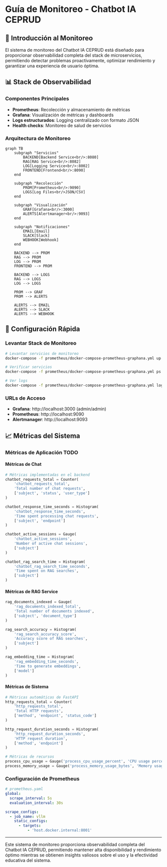 # Guía de Monitoreo - Chatbot IA CEPRUD

## 🎯 Introducción al Monitoreo

El sistema de monitoreo del Chatbot IA CEPRUD está diseñado para proporcionar observabilidad completa del stack de microservicios, permitiendo detectar problemas proactivamente, optimizar rendimiento y garantizar una experiencia de usuario óptima.

## 📊 Stack de Observabilidad

### **Componentes Principales**
- **Prometheus**: Recolección y almacenamiento de métricas
- **Grafana**: Visualización de métricas y dashboards
- **Logs estructurados**: Logging centralizado con formato JSON
- **Health checks**: Monitoreo de salud de servicios

### **Arquitectura de Monitoreo**

```mermaid
graph TB
    subgraph "Servicios"
        BACKEND[Backend Service<br/>:8080]
        RAG[RAG Service<br/>:8082]
        LOG[Logging Service<br/>:8002]
        FRONTEND[Frontend<br/>:8090]
    end
    
    subgraph "Recolección"
        PROM[Prometheus<br/>:9090]
        LOGS[Log Files<br/>JSON/CSV]
    end
    
    subgraph "Visualización"
        GRAF[Grafana<br/>:3000]
        ALERTS[Alertmanager<br/>:9093]
    end
    
    subgraph "Notificaciones"
        EMAIL[Email]
        SLACK[Slack]
        WEBHOOK[Webhook]
    end
    
    BACKEND --> PROM
    RAG --> PROM
    LOG --> PROM
    FRONTEND --> PROM
    
    BACKEND --> LOGS
    RAG --> LOGS
    LOG --> LOGS
    
    PROM --> GRAF
    PROM --> ALERTS
    
    ALERTS --> EMAIL
    ALERTS --> SLACK
    ALERTS --> WEBHOOK
```

## 🚀 Configuración Rápida

### **Levantar Stack de Monitoreo**

```bash
# Levantar servicios de monitoreo
docker-compose -f prometheus/docker-compose-prometheus-graphana.yml up -d

# Verificar servicios
docker-compose -f prometheus/docker-compose-prometheus-graphana.yml ps

# Ver logs
docker-compose -f prometheus/docker-compose-prometheus-graphana.yml logs -f
```

### **URLs de Acceso**
- **Grafana**: http://localhost:3000 (admin/admin)
- **Prometheus**: http://localhost:9090
- **Alertmanager**: http://localhost:9093

## 📈 Métricas del Sistema

### **Métricas de Aplicación TODO**

#### **Métricas de Chat**
```python
# Métricas implementadas en el backend
chatbot_requests_total = Counter(
    'chatbot_requests_total',
    'Total number of chat requests',
    ['subject', 'status', 'user_type']
)

chatbot_response_time_seconds = Histogram(
    'chatbot_response_time_seconds',
    'Time spent processing chat requests',
    ['subject', 'endpoint']
)

chatbot_active_sessions = Gauge(
    'chatbot_active_sessions',
    'Number of active chat sessions',
    ['subject']
)

chatbot_rag_search_time = Histogram(
    'chatbot_rag_search_time_seconds',
    'Time spent on RAG searches',
    ['subject']
)
```

#### **Métricas de RAG Service**
```python
rag_documents_indexed = Gauge(
    'rag_documents_indexed_total',
    'Total number of documents indexed',
    ['subject', 'document_type']
)

rag_search_accuracy = Histogram(
    'rag_search_accuracy_score',
    'Accuracy score of RAG searches',
    ['subject']
)

rag_embedding_time = Histogram(
    'rag_embedding_time_seconds',
    'Time to generate embeddings',
    ['model']
)
```

#### **Métricas de Sistema**
```python
# Métricas automáticas de FastAPI
http_requests_total = Counter(
    'http_requests_total',
    'Total HTTP requests',
    ['method', 'endpoint', 'status_code']
)

http_request_duration_seconds = Histogram(
    'http_request_duration_seconds',
    'HTTP request duration',
    ['method', 'endpoint']
)

# Métricas de recursos
process_cpu_usage = Gauge('process_cpu_usage_percent', 'CPU usage percentage')
process_memory_usage = Gauge('process_memory_usage_bytes', 'Memory usage in bytes')
```

### **Configuración de Prometheus**

```yaml
# prometheus.yaml
global:
  scrape_interval: 5s
  evaluation_interval: 30s

scrape_configs:
  - job_name: vllm
    static_configs:
      - targets:
          - 'host.docker.internal:8001'
```

---

Este sistema de monitoreo proporciona observabilidad completa del Chatbot IA CEPRUD, permitiendo mantener alta disponibilidad y rendimiento óptimo mientras se obtienen insights valiosos sobre el uso y la efectividad educativa del sistema.
